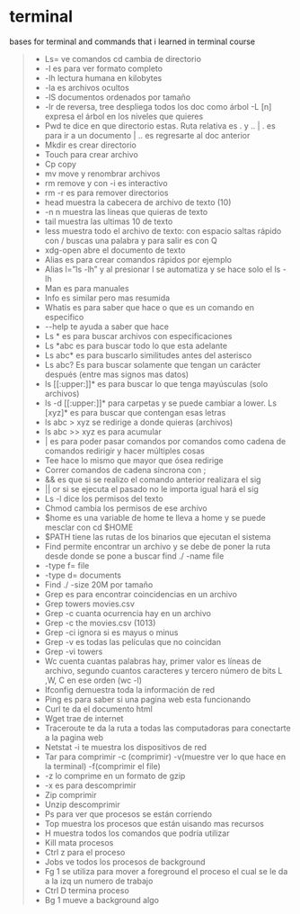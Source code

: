 # terminal
bases for terminal and commands that i learned in terminal course
>- Ls= ve comandos cd cambia de directorio 
>- -l es para ver formato completo 
>- -lh lectura humana en kilobytes 
>- -la es archivos ocultos 
>- -lS documentos ordenados por tamaño 
>- -lr de reversa, tree despliega todos los doc como árbol -L [n] expresa el árbol en los niveles que quieres
>- Pwd te dice en que directorio estas. Ruta relativa es . y .. | . es para ir a un documento | .. es regresarte al doc anterior
>- Mkdir es crear directorio
>- Touch para crear archivo
>- Cp copy
>- mv move y renombrar archivos 
>- rm remove y con -i es interactivo
>- rm -r es para remover directorios
>- head muestra la cabecera de archivo de texto (10)
>- -n n muestra las líneas que quieras de texto
>- tail muestra las ultimas 10 de texto
>- less muestra todo el archivo de texto: con espacio saltas rápido con / buscas una palabra y para salir es con Q
>- xdg-open abre el documento de texto
>- Alias es para crear comandos rápidos por ejemplo
>- Alias l=”ls -lh” y al presionar l se automatiza y se hace solo el ls -lh
>- Man es para manuales 
>- Info  es similar pero mas resumida
>- Whatis es para saber que hace o que es un comando en especifico
>- --help te ayuda a saber que hace
>- Ls * es para buscar archivos con especificaciones
>- Ls *abc es para buscar todo lo que esta adelante
>- Ls abc* es para buscarlo similitudes antes del asterisco
>- Ls abc? Es para buscar solamente que tengan un carácter después (entre mas signos mas datos)
>- ls [[:upper:]]* es para buscar lo que tenga mayúsculas (solo archivos)
>- ls -d [[:upper:]]* para carpetas y se puede cambiar a lower. Ls [xyz]* es para buscar que contengan esas letras
>- ls abc > xyz se redirige a donde quieras (archivos)
>- ls abc >> xyz es para acumular
>- | es para poder pasar comandos por comandos como cadena de comandos redirigir y hacer múltiples cosas 
>- Tee hace lo mismo que mayor que ósea redirige
>- Correr comandos de cadena síncrona con ;
>- && es que si se realizo el comando anterior realizara el sig
>- || or si se ejecuta el pasado no le importa igual hará el sig
>- Ls -l dice los permisos del texto
>- Chmod cambia los permisos de ese archivo
>- $home es una variable de home te lleva a home y se puede mesclar con cd $HOME
>- $PATH tiene las rutas de los binarios que ejecutan el sistema
>- Find permite encontrar un archivo y se debe de poner la ruta desde donde se pone a buscar find ./ -name file
>- -type f= file
>- -type d= documents
>- Find ./ -size 20M por tamaño
>- Grep es para encontrar coincidencias en un archivo
>- Grep towers movies.csv
>- Grep -c cuanta ocurrencia hay en un archivo 
>- Grep -c the movies.csv (1013)
>- Grep -ci ignora si es mayus o minus
>- Grep -v es todas las películas que no coincidan 
>- Grep -vi towers
>- Wc cuenta cuantas palabras hay, primer valor es líneas de archivo, segundo cuantos caracteres y tercero número de bits L ,W, C en ese orden (wc -l)
>- Ifconfig demuestra toda la información de red
>- Ping es para saber si una pagina web esta funcionando
>- Curl te da el documento html
>- Wget trae de internet 
>- Traceroute te da la ruta a todas las computadoras para conectarte a la pagina web
>- Netstat -i te muestra los dispositivos de red
>- Tar para comprimir -c (comprimir) -v(muestre ver lo que hace en la terminal) -f(comprimir el file)
>- -z lo comprime en un formato de gzip
>- -x es para descomprimir
>- Zip comprimir
>- Unzip descomprimir
>- Ps para ver que procesos se están corriendo
>- Top muestra los procesos que están uisando mas recursos
>- H muestra todos los comandos que podría utilizar
>- Kill mata procesos
>- Ctrl z para el proceso
>- Jobs ve todos los procesos de background
>- Fg 1 se utiliza para mover a foreground el proceso el cual se le da a la izq un numero de trabajo
>- Ctrl D termina proceso
>- Bg 1 mueve a background algo
